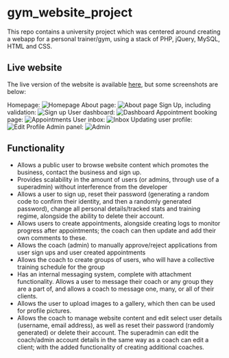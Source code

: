 # gym_website_project
This repo contains a university project which was centered around creating a webapp for a personal trainer/gym, using a stack of PHP, jQuery, MySQL, HTML and CSS. 

## Live website
The live version of the website is available [here](jbrown88.lampt.eeecs.qub.ac.uk/gymafi/), but some screenshots are below:

Homepage:
![Homepage](https://i.imgur.com/N6FhYJc.jpg)
About page:
![About page](https://i.imgur.com/daZvzfL.png)
Sign Up, including validation:
![Sign up](https://i.imgur.com/U6DWNo9.png)
User dashboard:
![Dashboard](https://i.imgur.com/lJIv4Cs.png)
Appointment booking page:
![Appointments](https://i.imgur.com/wZmHFDa.png)
User inbox:
![Inbox](https://i.imgur.com/IZZAc6W.png)
Updating user profile:
![Edit Profile](https://i.imgur.com/SolN9OG.png)
Admin panel:
![Admin](https://i.imgur.com/uKJGvMe.png)



## Functionality
- Allows a public user to browse website content which promotes the business, contact the business and sign up.
- Provides scalability in the amount of users (or admins, through use of a superadmin) without interference from the developer
- Allows a user to sign up, reset their password (generating a random code to confirm their identity, and then a randomly generated password), change all personal details/tracked stats and training regime, alongside the ability to delete their account.
- Allows users to create appointments, alongside creating logs to monitor progress after appointments; the coach can then update and add their own comments to these.
- Allows the coach (admin) to manually approve/reject applications from user sign ups and user created appointments
- Allows the coach to create groups of users, who will have a collective training schedule for the group
- Has an internal messaging system, complete with attachment functionality. Allows a user to message their coach or any group they are a part of, and allows a coach to message one, many, or all of their clients.
- Allows the user to upload images to a gallery, which then can be used for profile pictures.
- Allows the coach to manage website content and edit select user details (username, email address), as well as reset their password (randomly generated) or delete their account. The superadmin can edit the coach/admin account details in the same way as a coach can edit a client; with the added functionality of creating additional coaches.

